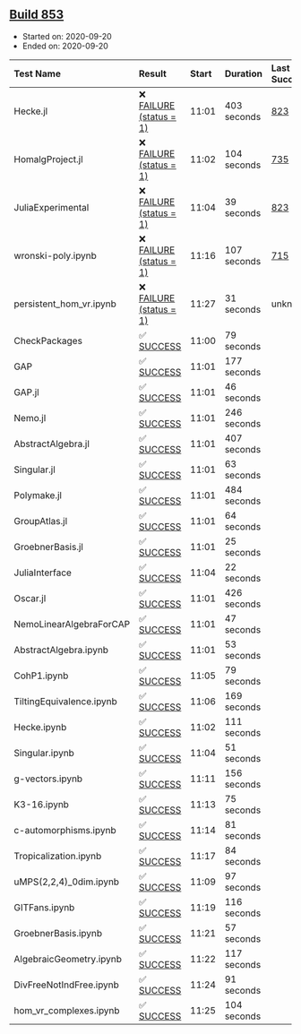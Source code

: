 ## [Build 853](https://oscarci.mathematik.uni-kl.de/job/oscar-stable/853/)

* Started on: 2020-09-20
* Ended on: 2020-09-20

| Test Name    | Result | Start | Duration | Last Success | First Failure |
|:-------------|:-------|:------|:---------|:-------------|:--------------|
| Hecke.jl | ❌ [FAILURE (status = 1)](https://oscarci.mathematik.uni-kl.de/job/oscar-stable/853/artifact/logs/build-853/Hecke.jl.log) | 11:01 | 403 seconds | [823](https://oscarci.mathematik.uni-kl.de/job/oscar-stable/823/) | [824](https://oscarci.mathematik.uni-kl.de/job/oscar-stable/824/) |
| HomalgProject.jl | ❌ [FAILURE (status = 1)](https://oscarci.mathematik.uni-kl.de/job/oscar-stable/853/artifact/logs/build-853/HomalgProject.jl.log) | 11:02 | 104 seconds | [735](https://oscarci.mathematik.uni-kl.de/job/oscar-stable/735/) | [736](https://oscarci.mathematik.uni-kl.de/job/oscar-stable/736/) |
| JuliaExperimental | ❌ [FAILURE (status = 1)](https://oscarci.mathematik.uni-kl.de/job/oscar-stable/853/artifact/logs/build-853/JuliaExperimental.log) | 11:04 | 39 seconds | [823](https://oscarci.mathematik.uni-kl.de/job/oscar-stable/823/) | [824](https://oscarci.mathematik.uni-kl.de/job/oscar-stable/824/) |
| wronski-poly.ipynb | ❌ [FAILURE (status = 1)](https://oscarci.mathematik.uni-kl.de/job/oscar-stable/853/artifact/logs/build-853/wronski-poly.ipynb.log) | 11:16 | 107 seconds | [715](https://oscarci.mathematik.uni-kl.de/job/oscar-stable/715/) | [716](https://oscarci.mathematik.uni-kl.de/job/oscar-stable/716/) |
| persistent_hom_vr.ipynb | ❌ [FAILURE (status = 1)](https://oscarci.mathematik.uni-kl.de/job/oscar-stable/853/artifact/logs/build-853/persistent_hom_vr.ipynb.log) | 11:27 | 31 seconds | unknown | unknown |
| CheckPackages | ✅ [SUCCESS](https://oscarci.mathematik.uni-kl.de/job/oscar-stable/853/artifact/logs/build-853/CheckPackages.log) | 11:00 | 79 seconds |  |  |
| GAP | ✅ [SUCCESS](https://oscarci.mathematik.uni-kl.de/job/oscar-stable/853/artifact/logs/build-853/GAP.log) | 11:01 | 177 seconds |  |  |
| GAP.jl | ✅ [SUCCESS](https://oscarci.mathematik.uni-kl.de/job/oscar-stable/853/artifact/logs/build-853/GAP.jl.log) | 11:01 | 46 seconds |  |  |
| Nemo.jl | ✅ [SUCCESS](https://oscarci.mathematik.uni-kl.de/job/oscar-stable/853/artifact/logs/build-853/Nemo.jl.log) | 11:01 | 246 seconds |  |  |
| AbstractAlgebra.jl | ✅ [SUCCESS](https://oscarci.mathematik.uni-kl.de/job/oscar-stable/853/artifact/logs/build-853/AbstractAlgebra.jl.log) | 11:01 | 407 seconds |  |  |
| Singular.jl | ✅ [SUCCESS](https://oscarci.mathematik.uni-kl.de/job/oscar-stable/853/artifact/logs/build-853/Singular.jl.log) | 11:01 | 63 seconds |  |  |
| Polymake.jl | ✅ [SUCCESS](https://oscarci.mathematik.uni-kl.de/job/oscar-stable/853/artifact/logs/build-853/Polymake.jl.log) | 11:01 | 484 seconds |  |  |
| GroupAtlas.jl | ✅ [SUCCESS](https://oscarci.mathematik.uni-kl.de/job/oscar-stable/853/artifact/logs/build-853/GroupAtlas.jl.log) | 11:01 | 64 seconds |  |  |
| GroebnerBasis.jl | ✅ [SUCCESS](https://oscarci.mathematik.uni-kl.de/job/oscar-stable/853/artifact/logs/build-853/GroebnerBasis.jl.log) | 11:01 | 25 seconds |  |  |
| JuliaInterface | ✅ [SUCCESS](https://oscarci.mathematik.uni-kl.de/job/oscar-stable/853/artifact/logs/build-853/JuliaInterface.log) | 11:04 | 22 seconds |  |  |
| Oscar.jl | ✅ [SUCCESS](https://oscarci.mathematik.uni-kl.de/job/oscar-stable/853/artifact/logs/build-853/Oscar.jl.log) | 11:01 | 426 seconds |  |  |
| NemoLinearAlgebraForCAP | ✅ [SUCCESS](https://oscarci.mathematik.uni-kl.de/job/oscar-stable/853/artifact/logs/build-853/NemoLinearAlgebraForCAP.log) | 11:01 | 47 seconds |  |  |
| AbstractAlgebra.ipynb | ✅ [SUCCESS](https://oscarci.mathematik.uni-kl.de/job/oscar-stable/853/artifact/logs/build-853/AbstractAlgebra.ipynb.log) | 11:01 | 53 seconds |  |  |
| CohP1.ipynb | ✅ [SUCCESS](https://oscarci.mathematik.uni-kl.de/job/oscar-stable/853/artifact/logs/build-853/CohP1.ipynb.log) | 11:05 | 79 seconds |  |  |
| TiltingEquivalence.ipynb | ✅ [SUCCESS](https://oscarci.mathematik.uni-kl.de/job/oscar-stable/853/artifact/logs/build-853/TiltingEquivalence.ipynb.log) | 11:06 | 169 seconds |  |  |
| Hecke.ipynb | ✅ [SUCCESS](https://oscarci.mathematik.uni-kl.de/job/oscar-stable/853/artifact/logs/build-853/Hecke.ipynb.log) | 11:02 | 111 seconds |  |  |
| Singular.ipynb | ✅ [SUCCESS](https://oscarci.mathematik.uni-kl.de/job/oscar-stable/853/artifact/logs/build-853/Singular.ipynb.log) | 11:04 | 51 seconds |  |  |
| g-vectors.ipynb | ✅ [SUCCESS](https://oscarci.mathematik.uni-kl.de/job/oscar-stable/853/artifact/logs/build-853/g-vectors.ipynb.log) | 11:11 | 156 seconds |  |  |
| K3-16.ipynb | ✅ [SUCCESS](https://oscarci.mathematik.uni-kl.de/job/oscar-stable/853/artifact/logs/build-853/K3-16.ipynb.log) | 11:13 | 75 seconds |  |  |
| c-automorphisms.ipynb | ✅ [SUCCESS](https://oscarci.mathematik.uni-kl.de/job/oscar-stable/853/artifact/logs/build-853/c-automorphisms.ipynb.log) | 11:14 | 81 seconds |  |  |
| Tropicalization.ipynb | ✅ [SUCCESS](https://oscarci.mathematik.uni-kl.de/job/oscar-stable/853/artifact/logs/build-853/Tropicalization.ipynb.log) | 11:17 | 84 seconds |  |  |
| uMPS(2,2,4)_0dim.ipynb | ✅ [SUCCESS](https://oscarci.mathematik.uni-kl.de/job/oscar-stable/853/artifact/logs/build-853/uMPS-2-2-4-_0dim.ipynb.log) | 11:09 | 97 seconds |  |  |
| GITFans.ipynb | ✅ [SUCCESS](https://oscarci.mathematik.uni-kl.de/job/oscar-stable/853/artifact/logs/build-853/GITFans.ipynb.log) | 11:19 | 116 seconds |  |  |
| GroebnerBasis.ipynb | ✅ [SUCCESS](https://oscarci.mathematik.uni-kl.de/job/oscar-stable/853/artifact/logs/build-853/GroebnerBasis.ipynb.log) | 11:21 | 57 seconds |  |  |
| AlgebraicGeometry.ipynb | ✅ [SUCCESS](https://oscarci.mathematik.uni-kl.de/job/oscar-stable/853/artifact/logs/build-853/AlgebraicGeometry.ipynb.log) | 11:22 | 117 seconds |  |  |
| DivFreeNotIndFree.ipynb | ✅ [SUCCESS](https://oscarci.mathematik.uni-kl.de/job/oscar-stable/853/artifact/logs/build-853/DivFreeNotIndFree.ipynb.log) | 11:24 | 91 seconds |  |  |
| hom_vr_complexes.ipynb | ✅ [SUCCESS](https://oscarci.mathematik.uni-kl.de/job/oscar-stable/853/artifact/logs/build-853/hom_vr_complexes.ipynb.log) | 11:25 | 104 seconds |  |  |
